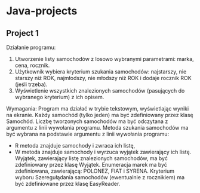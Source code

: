 # Java-projects

## Project 1
Działanie programu:
1. Utworzenie listy samochodów z losowo wybranymi parametrami: marka, cena, rocznik.
2. Użytkownik wybiera kryterium szukania samochodów: najstarszy, nie starszy niż ROK, najmłodszy, nie młodszy niż ROK i dodaje rocznik ROK (jeśli trzeba).
3. Wyświetlenie wszystkich znalezionych samochodów (pasujących do wybranego kryterium) z ich opisem.

Wymagania: 
Program ma działać w trybie tekstowym, wyświetlając wyniki na ekranie. Każdy samochód (tylko jeden) ma być zdefiniowany przez klasę Samochód. Liczbę tworzonych samochodów ma być odczytana z argumentu z linii wywołania programu. Metoda szukania samochodów ma być wybrana na podstawie argumentu z linii wywołania programu: 
- R metoda znajduje samochody i zwraca ich listę,
- W metoda znajduje samochody i wyrzuca wyjątek zawierający ich listę.
Wyjątek, zawierający listę znalezionych samochodów, ma być zdefiniowany przez klasę Wyjątek. Enumeracja marek ma być zdefiniowana, zawierającą: POLONEZ, FIAT i SYRENA. Kryterium wyboru Szeregułądania samochodów (ewentualnie z rocznikiem) ma być zdefiniowane przez klasę EasyReader.
